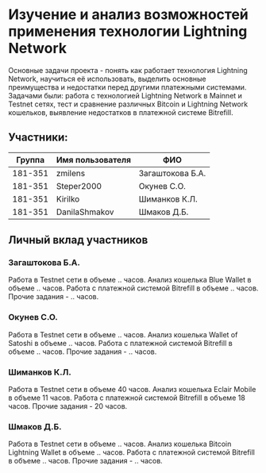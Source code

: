 # Изучение и анализ возможностей применения технологии Lightning Network
Основные задачи проекта - понять как работает технология Lightning Network, научиться её использовать, выделить основные преимущества и недостатки перед другими платежными системами. <br>
Задачами были: работа с технологией Lightning Network в Mainnet и Testnet сетях, тест и сравнение различных Bitcoin и Lightning Network кошельков, выявление недостатков в платежной системе Bitrefill.
## Участники:

  | Группа  | Имя пользователя | ФИО              |
  |---------|------------------|------------------|
  | 181-351 | zmilens          | Загаштокова Б.А. |
  | 181-351 | Steper2000       | Окунев С.О.      |
  | 181-351 | Kirilko          | Шиманков К.Л.    |
  | 181-351 | DanilaShmakov    | Шмаков Д.Б.      |

## Личный вклад участников
### Загаштокова Б.А.
Работа в Testnet сети в объеме .. часов. Анализ кошелька Blue Wallet в объеме .. часов. Работа с платежной системой Bitrefill в объеме .. часов. Прочие задания - .. часов.
### Окунев С.О.
Работа в Testnet сети в объеме .. часов. Анализ кошелька Wallet of Satoshi в объеме .. часов. Работа с платежной системой Bitrefill в объеме .. часов. Прочие задания - .. часов.
### Шиманков К.Л.
Работа в Testnet сети в объеме 40 часов. Анализ кошелька Eclair Mobile в объеме 11 часов. Работа с платежной системой Bitrefill в объеме 18 часов. Прочие задания - 20 часов.
### Шмаков Д.Б.
Работа в Testnet сети в объеме .. часов. Анализ кошелька Bitcoin Lightning Wallet в объеме .. часов. Работа с платежной системой Bitrefill в объеме .. часов. Прочие задания - .. часов.
